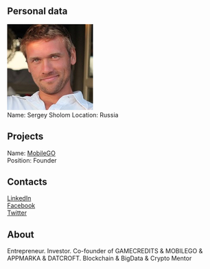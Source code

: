 ## Personal data
![Sergey Sholom photo](../people/photo/sergey_sholom.jpg)  
Name:  Sergey Sholom
Location: Russia
## Projects 
Name: [MobileGO](../projects/mobilego.md)  
Position: Founder
## Contacts
[LinkedIn](https://www.linkedin.com/in/sergeysholom/)  
[Facebook](https://www.facebook.com/sergey.sholom.52?ref=br_rs)  
[Twitter](https://twitter.com/sergeysholom)  
## About
Entrepreneur. Investor. Co-founder of GAMECREDITS & MOBILEGO & APPMARKA & DATCROFT. Blockchain & BigData & Crypto Mentor
